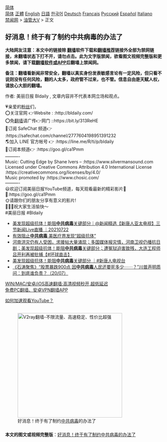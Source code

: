  <!-- 面包屑导航 --> <div class="breadcrumb"><!-- GTranslate: https://gtranslate.io/ -->  <div class="switcher notranslate">  <div class="selected">  <a href="#" onclick="return false;"> 简体</a>  </div>  <div class="option">  <a href="https://www.bannedbook.org" onclick="doGTranslate('zh-CN|zh-CN');jQuery('div.switcher div.selected a').html(jQuery(this).html());return false;" title="简体中文" class="nturl selected"> 简体</a>  <a href="https://www.bannedbook.org/zh-tw/" onclick="doGTranslate('zh-CN|zh-TW');jQuery('div.switcher div.selected a').html(jQuery(this).html());return false;" title="繁體中文" class="nturl"> 正體</a>  <a href="https://www.bannedbook.org/en/" onclick="doGTranslate('zh-CN|en');jQuery('div.switcher div.selected a').html(jQuery(this).html());return false;" title="English" class="nturl"> English</a>  <a href="https://www.bannedbook.org/ja/" onclick="doGTranslate('zh-CN|ja');jQuery('div.switcher div.selected a').html(jQuery(this).html());return false;" title="日本語" class="nturl"> 日語</a>  <a href="https://www.bannedbook.org/ko/" onclick="doGTranslate('zh-CN|ko');jQuery('div.switcher div.selected a').html(jQuery(this).html());return false;" title="한국어" class="nturl"> 한국어</a>  <a href="https://www.bannedbook.org/de/" onclick="doGTranslate('zh-CN|de');jQuery('div.switcher div.selected a').html(jQuery(this).html());return false;" title="Deutsch" class="nturl"> Deutsch</a>  <a href="https://www.bannedbook.org/fr/" onclick="doGTranslate('zh-CN|fr');jQuery('div.switcher div.selected a').html(jQuery(this).html());return false;" title="Français" class="nturl"> Français</a>  <a href="https://www.bannedbook.org/ru/" onclick="doGTranslate('zh-CN|ru');jQuery('div.switcher div.selected a').html(jQuery(this).html());return false;" title="Русский" class="nturl"> Русский</a>  <a href="https://www.bannedbook.org/es/" onclick="doGTranslate('zh-CN|es');jQuery('div.switcher div.selected a').html(jQuery(this).html());return false;" title="Español" class="nturl"> Español</a>  <a href="https://www.bannedbook.org/it/" onclick="doGTranslate('zh-CN|it');jQuery('div.switcher div.selected a').html(jQuery(this).html());return false;" title="Italiano" class="nturl"> Italiano</a>  </div>  </div>      <div class='breadcrumb-sub'><!-- Breadcrumb NavXT 6.3.0 --> <a href="https://www.bannedbook.org/" class="home">禁闻网</a> &gt; <a href="https://www.bannedbook.org/bnews/sohnews/" class="category">油管大V</a> &gt; 正文</div></div><h2>好消息！终于有了制约中共病毒的办法了</h2> <p class="notice"><b>大陆网友注意：本文中的链接除 <a href="https://github.com/bannedbook/fanqiang" >翻墙</a>软件下载和<a href="https://github.com/killgcd/justmysocks/blob/master/README.md">翻墙推荐</a>链接外全部为禁网链接，未翻墙状态下打不开，请勿点击。此为文字版禁闻，欲看图文视频完整版和更多禁闻，请下载<a href="https://github.com/bannedbook/fanqiang">翻墙软件或APP</a>后翻墙上禁闻网。</p><p>备注：翻墙看新闻非常安全，翻墙以真实身份发表敏感言论有一定风险，但只看不说则没有任何风险，翻的人太多，政府管不过来，也不管。信息自由是天赋人权，请放心大胆的翻墙。</b></p>  <div class="entry"> <p>作者: 美丽日报 Bldaily , 文章内容并不代表本网立场和观点。</p> <figure></figure> <p>💗亲爱的<a href="https://www.bannedbook.org/bnews/tag/%e7%b2%89%e4%b8%9d/" class="st_tag internal_tag" rel="tag" title="标签 粉丝 下的日志">粉丝</a>们，<br /> ⭕️关注官网 👉Website : :http://bldaily.com/<br /> ⭕️免<a href="https://www.bannedbook.org/bnews/tag/%e7%bf%bb%e5%a2%99/" class="st_tag internal_tag" rel="tag" title="标签 翻墙 下的日志">翻墙</a>请广传👉网门 ::https://bit.ly/313ReHE<br /> 🎁订阅 SafeChat 频道👉 :https://safechat.com/channel/2777604198951391232<br /> 🌎加入 LINE 官方帐号 👉 :https://line.me/R/ti/p/bldaily<br /> 🙏订阅本频道👉 :https://goo.gl/ca1Pmm<br /> &#8212;&#8212;&#8212;-<br /> Music: Cutting Edge by Shane Ivers &#8211; :https://www.silvermansound.com<br /> Licensed under Creative Commons Attribution 4.0 International License<br /> :https://creativecommons.org/licenses/by/4.0/<br /> Music promoted by :https://www.chosic.com/<br /> &#8212;&#8212;&#8212;-<br /> 😃欢迎订阅美丽日报YouTube频道，每天观看最新的精彩影片👏👏:https://goo.gl/ca1Pmm<br /> 🌞请跟你们的朋友分享有意义的影片!<br /> 🙏🙌👏祝大家生活愉快～<br /> #美丽日报 #Bldaily</p>  <ul class='op-related-articles' title='相关阅读'> <li><a href='https://www.bannedbook.org/bnews/bannedvideo/20210722/1591815.html' target='_blank'>美发现超级抗体！能阻<b>中共病毒</b>关键部分｜@新闻精选【新唐人亚太电视】三节新闻Live直播 ｜20210722</a></li> <li><a href='https://www.bannedbook.org/bnews/comments/20210722/1591757.html' target='_blank'>有效阻止<b>中共病毒</b> 美医疗界发现“超级抗体”</a></li> <li><a href='https://www.bannedbook.org/bnews/bannedvideo/20210722/1591662.html' target='_blank'>河南洪灾仍有人受困，求援帖大量涌现；多国媒体报灾情，河南卫视仍播抗日剧；美发现超级抗体！能阻<b>中共病毒</b>关键部分；遭冤狱迫害致残，大连工程师吕开利再被批捕【#环球直击】</a></li> <li><a href='https://www.bannedbook.org/bnews/bannedvideo/20210721/1591497.html' target='_blank'>美发现超级抗体！能阻<b>中共病毒</b>关键部分 ｜#新唐人电视台</a></li> <li><a href='https://www.bannedbook.org/bnews/bannedvideo/20210721/1590947.html' target='_blank'>《石涛聚焦》“股票暴跌900点 因<b>中共病毒</b>人民还要死多少⋯⋯？”川普声明质问：到底谁负责？（20/07）</a></li> </ul> <p class="texttj"> <a href="https://github.com/bannedbook/fanqiang/wiki/V2ray%E6%9C%BA%E5%9C%BA" target="_blank">WIN/MAC/安卓/iOS高速翻墙:高清视频秒开,超低延迟</a><br/> <a href="https://github.com/bannedbook/fanqiang/wiki/%E7%A6%81%E9%97%BB%E7%BD%91%E5%AE%89%E5%8D%93%E7%BF%BB%E5%A2%99%E6%96%B0%E9%97%BBAPP" target="_blank">免费PC翻墙、安卓VPN翻墙APP</a></p><p><a href='https://www.bannedbook.org/bnews/topimagenews/20180409/925596.html' target='_blank'>如何加速观看YouTube？ </a></p>  <figure class='op-interactive'><br/><a href="https://github.com/bannedbook/fanqiang/wiki/V2ray%E6%9C%BA%E5%9C%BA"><img src="https://raw.githubusercontent.com/bannedbook/fanqiang/master/v2ss/images/v2free.jpg" width="336" alt="V2ray翻墙-不限流量、高速稳定、性价比超强"></a><br/><figcaption>好消息！终于有了制约<a href="https://www.bannedbook.org/bnews/tag/%e4%b8%ad%e5%85%b1%e7%97%85%e6%af%92/" class="st_tag internal_tag" rel="tag" title="标签 中共病毒 下的日志">中共病毒</a>的办法了</figcaption></figure> </p><a name='sharetosocial'></a>  <div style="margin-bottom:5px;padding-bottom:5px;clear:both"> <div id="archive-pix-1" class="banner-ads"> <!-- AuctionX Display platform tag START --> <div id="26318x728x90x621x_ADSLOT2" clicktrack="%%CLICK_URL_ESC%%"></div> <!-- AuctionX Display platform tag END --> </div> <div id="archive-pix-2" class="banner-ads"> <!-- AuctionX Display platform tag START --> <div id="26315x300x250x621x_ADSLOT2" clicktrack="%%CLICK_URL_ESC%%"></div> <!-- AuctionX Display platform tag END --> </div> </div>  <div id="archive-pix-1" class="banner-ads"> <!-- AuctionX Display platform tag START --> <div id="26318x728x90x621x_ADSLOT3" clicktrack="%%CLICK_URL_ESC%%"></div> <!-- AuctionX Display platform tag END --> </div> <div><b>本文的图文或视频完整版</b>：<a href='https://www.bannedbook.org/bnews/bannedvideo/20210722/1592207.html'>好消息！终于有了制约中共病毒的办法了</a></div>  </div><!--END ENTRY--> 